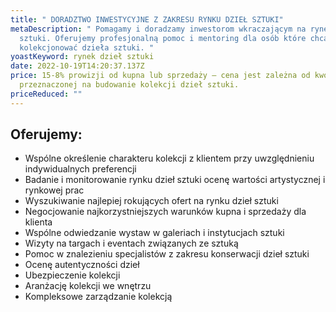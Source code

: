 ```yaml
---
title: " DORADZTWO INWESTYCYJNE Z ZAKRESU RYNKU DZIEŁ SZTUKI"
metaDescription: " Pomagamy i doradzamy inwestorom wkraczającym na rynek dzieł
  sztuki. Oferujemy profesjonalną pomoc i mentoring dla osób które chcą
  kolekcjonować dzieła sztuki. "
yoastKeyword: rynek dzieł sztuki
date: 2022-10-19T14:20:37.137Z
price: 15-8% prowizji od kupna lub sprzedaży – cena jest zależna od kwoty
  przeznaczonej na budowanie kolekcji dzieł sztuki.
priceReduced: ""
---
```

## Oferujemy:

* Wspólne określenie charakteru kolekcji z klientem przy uwzględnieniu indywidualnych preferencji
* Badanie i monitorowanie rynku dzieł sztuki ocenę wartości artystycznej i rynkowej prac
* Wyszukiwanie najlepiej rokujących ofert na rynku dzieł sztuki
* Negocjowanie najkorzystniejszych warunków kupna i sprzedaży dla klienta
* Wspólne odwiedzanie wystaw w galeriach i instytucjach sztuki
* Wizyty na targach i eventach związanych ze sztuką
* Pomoc w znalezieniu specjalistów z zakresu konserwacji dzieł sztuki
* Ocenę autentyczności dzieł 
* Ubezpieczenie kolekcji
* Aranżację kolekcji we wnętrzu
* Kompleksowe zarządzanie kolekcją